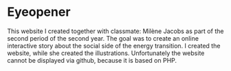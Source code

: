 # Eyeopener

This website I created together with classmate: Milène Jacobs as part of the second period of the second year. The goal was to create an online interactive story about the social side of the energy transition. I created the website, while she created the illustrations. Unfortunately the website cannot be displayed via github, because it is based on PHP.
